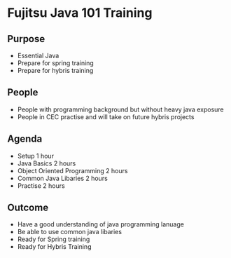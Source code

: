 # Fujitsu Java 101 Training

## Purpose
  - Essential Java
  - Prepare for spring training
  - Prepare for hybris training


## People
  - People with programming background but without heavy java exposure
  - People in CEC practise and will take on future hybris projects

## Agenda
  - Setup 1 hour
  - Java Basics 2 hours
  - Object Oriented Programming 2 hours
  - Common Java Libaries 2 hours
  - Practise 2 hours

## Outcome
  - Have a good understanding of java programming lanuage
  - Be able to use common java libaries
  - Ready for Spring training
  - Ready for Hybris Training